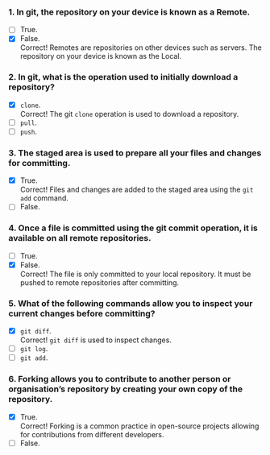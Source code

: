 ### 1. In git, the repository on your device is known as a Remote.

- [ ] True.
- [x] False. <br>
      Correct! Remotes are repositories on other devices such as servers. The repository on your device is known as the Local.

### 2. In git, what is the operation used to initially download a repository?

- [x] `clone`. <br>
      Correct! The git `clone` operation is used to download a repository.
- [ ] `pull`.
- [ ] `push`.

### 3. The staged area is used to prepare all your files and changes for committing.

- [x] True. <br>
      Correct! Files and changes are added to the staged area using the `git add` command.
- [ ] False.

### 4. Once a file is committed using the git commit operation, it is available on all remote repositories.

- [ ] True.
- [x] False. <br>
      Correct! The file is only committed to your local repository. It must be pushed to remote repositories after committing.

### 5. What of the following commands allow you to inspect your current changes before committing?

- [x] `git diff`. <br>
      Correct! `git diff` is used to inspect changes.
- [ ] `git log`.
- [ ] `git add`.

### 6. Forking allows you to contribute to another person or organisation’s repository by creating your own copy of the repository.

- [x] True. <br>
      Correct! Forking is a common practice in open-source projects allowing for contributions from different developers.
- [ ] False.
